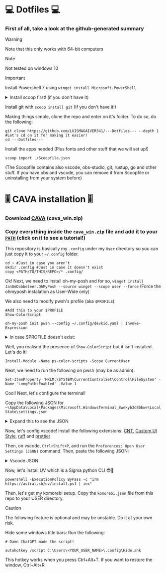 # 💻 Dotfiles 💻

### First of all, take a look at the github-generated summary

> [!WARNING]
> Note that this only works with 64-bit computers

> [!NOTE]
> Not tested on windows 10

> [!IMPORTANT]
> Install Powershell 7 using `winget install Microsoft.PowerShell`





<details><summary>Install scoop first! (if you don't have it)</summary>
    
```pwsh
Set-ExecutionPolicy -ExecutionPolicy RemoteSigned -Scope CurrentUser
Invoke-RestMethod -Uri https://get.scoop.sh | Invoke-Expression
```
>This will add scoop to your computer + PATH
</details>

Install git with `scoop install git` (If you don't have it!)


Making things simple, clone the repo and enter on it's folder. To do so, do the following:
```pwsh
git clone https://github.com/LUISMAGAIVER341/---Dotfiles--- --depth 1
#Let's cd on it for making it easier!
cd ---Dotfiles---
```

Install the apps needed (Plus fonts and other stuff that we will set up!)
```pwsh
scoop import ./Scoopfile.json
```

(The Scoopfile contains also vscode, obs-studio, git, rustup, go and other stuff. If you have obs and vscode, you can remove it from Scoopfile or uninstalling from your system before)

# 🎚️ CAVA installation 🎚️
### Download [CAVA](https://github.com/karlstav/cava/releases) (cava_win.zip)
### Copy everything inside the `cava_win.zip` file and add it to your [`PATH`](https://www.youtube.com/watch?v=gb9e3m98avk&pp=0gcJCfwAo7VqN5tD) (click on it to see a tutorial!)


This repository is basically my `.config` under my `User` directory so you can just copy it to your `~/.config` folder.
```pwsh
cd ~ #Just in case you aren't
mkdir .config #Just in case it doesn't exist
copy <PATH/TO/THIS/REPO>/* .config/
```
Ok! Next, we need to install oh-my-posh and for so, `winget install JanDeDobbeleer.OhMyPosh --source winget --scope user --force` (Force the ohmyposh instalation as User-Wide only)

We also need to modify pwsh's profile (aka `$PROFILE`)
```pwsh
#Add this to your $PROFILE
Show-ColorScript

oh-my-posh init pwsh --config ~/.config/devkid.yaml | Invoke-Expression
```

<details>
    <summary>In case $PROFILE doesn't exist:</summary>

```pwsh
if (-not (Test-Path $PROFILE)) {
    New-Item -Path $PROFILE -ItemType File -Force
}
```
</details>

Well, you realised the presence of `Show-ColorScript` but it isn't installed.
Let's do it!
```pwsh
Install-Module -Name ps-color-scripts -Scope CurrentUser
```

Next, we need to run the following on pwsh (may be as admin):
```pwsh
Set-ItemProperty 'HKLM:\SYSTEM\CurrentControlSet\Control\FileSystem' -Name 'LongPathsEnabled' -Value 1
```


Cool! Next, let's configure the terminal!

Copy the following JSON for `~\AppData\Local\Packages\Microsoft.WindowsTerminal_8wekyb3d8bbwe\LocalState\settings.json`
<details><summary>Expand this to see the JSON</summary>

```json

{
    "$help": "https://aka.ms/terminal-documentation",
    "$schema": "https://aka.ms/terminal-profiles-schema",
    "actions": [],
    "copyFormatting": "none",
    "copyOnSelect": false,
    "defaultProfile": "{574e775e-4f2a-5b96-ac1e-a2962a402336}",
    "keybindings": 
    [
        {
            "id": "Terminal.CopyToClipboard",
            "keys": "ctrl+c"
        },
        {
            "id": "Terminal.PasteFromClipboard",
            "keys": "ctrl+v"
        },
        {
            "id": "Terminal.DuplicatePaneAuto",
            "keys": "alt+shift+d"
        }
    ],
    "launchMode": "focus",
    "newTabMenu": 
    [
        {
            "type": "remainingProfiles"
        }
    ],
    "profiles": 
    {
        "defaults": 
        {
            "colorScheme": "Catppuccin Macchiato",
            "font": 
            {
                "face": "Cascadia Mono NF"
            },
            "opacity": 90,
            "scrollbarState": "visible",
            "useAcrylic": true
        },
        "list": 
        [
            {
                "commandline": "%SystemRoot%\\System32\\WindowsPowerShell\\v1.0\\powershell.exe",
                "guid": "{61c54bbd-c2c6-5271-96e7-009a87ff44bf}",
                "hidden": false,
                "name": "Windows PowerShell"
            },
            {
                "commandline": "%SystemRoot%\\System32\\cmd.exe",
                "guid": "{0caa0dad-35be-5f56-a8ff-afceeeaa6101}",
                "hidden": false,
                "name": "Prompt de comando"
            },
            {
                "guid": "{b453ae62-4e3d-5e58-b989-0a998ec441b8}",
                "hidden": false,
                "name": "Azure Cloud Shell",
                "source": "Windows.Terminal.Azure"
            },
            {
                "guid": "{574e775e-4f2a-5b96-ac1e-a2962a402336}",
                "hidden": false,
                "name": "PowerShell",
                "source": "Windows.Terminal.PowershellCore"
            }
        ]
    },
    "schemes": 
    [
        {
            "background": "#EFF1F5",
            "black": "#5C5F77",
            "blue": "#1E66F5",
            "brightBlack": "#ACB0BE",
            "brightBlue": "#1E66F5",
            "brightCyan": "#179299",
            "brightGreen": "#40A02B",
            "brightPurple": "#EA76CB",
            "brightRed": "#D20F39",
            "brightWhite": "#BCC0CC",
            "brightYellow": "#DF8E1D",
            "cursorColor": "#DC8A78",
            "cyan": "#179299",
            "foreground": "#4C4F69",
            "green": "#40A02B",
            "name": "Catppuccin Latte",
            "purple": "#EA76CB",
            "red": "#D20F39",
            "selectionBackground": "#ACB0BE",
            "white": "#ACB0BE",
            "yellow": "#DF8E1D"
        },
        {
            "background": "#24273A",
            "black": "#494D64",
            "blue": "#8AADF4",
            "brightBlack": "#5B6078",
            "brightBlue": "#8AADF4",
            "brightCyan": "#8BD5CA",
            "brightGreen": "#A6DA95",
            "brightPurple": "#F5BDE6",
            "brightRed": "#ED8796",
            "brightWhite": "#A5ADCB",
            "brightYellow": "#EED49F",
            "cursorColor": "#F4DBD6",
            "cyan": "#8BD5CA",
            "foreground": "#CAD3F5",
            "green": "#A6DA95",
            "name": "Catppuccin Macchiato",
            "purple": "#F5BDE6",
            "red": "#ED8796",
            "selectionBackground": "#5B6078",
            "white": "#B8C0E0",
            "yellow": "#EED49F"
        }
    ],
    "themes": []
}
```
</details>


Now, let's config vscode!
Install the following extensions: [CNT](vscode:extension/AlexDauenhauer.catppuccin-noctis), [Custom UI Style](vscode:extension/subframe7536.custom-ui-style), [ruff](vscode:extension/charliermarsh.ruff) and [prettier](vscode:extension/esbenp.prettier-vscode)

Then, on vscode, `Ctrl+Shift+P`, and run the `Preferences: Open User Settings (JSON)` command.
Then, paste the following JSON: 
<details><summary>Vscode JSON</summary>

```json
{
    "workbench.colorTheme": "Catppuccin Noctis Mocha",
    "tabnine.experimentalAutoImports": true,
    "workbench.settings.applyToAllProfiles": [


    ],
    "editor.bracketPairColorization.enabled": true,
    "editor.guides.bracketPairs": "active",
    "editor.defaultFormatter": "esbenp.prettier-vscode",
  "[javascript]": {
    "editor.defaultFormatter": "esbenp.prettier-vscode"
  },
  "ruff.nativeServer": "on",
  "[python]": {
    "editor.formatOnSave": true,
    "editor.defaultFormatter": "charliermarsh.ruff"
  },
  "workbench.productIconTheme": "fluent-icons",
  "workbench.iconTheme": "charmed-warm",
  "workbench.tree.indent": 20,
  "workbench.activityBar.location": "hidden",
  "window.menuBarVisibility": "hidden",
    "window.customTitleBarVisibility": "auto",
    "window.titleBarStyle": "native",
    "custom-ui-style.electron": {
        "frame": false,
        "titleBarStyle": "hiddenInset"
    },
    "custom-ui-style.stylesheet": {
        ".container > .title": {
            "display": "none !important;"
        }
    },
    "terminal.integrated.fontFamily": "Cascadia Code NF",
    "editor.fontFamily": "Cascadia Code NF",
    "git.enableSmartCommit": true,
    "git.autofetch": true,

}
```

</details>

Now, let's install UV which is a Sigma python CLI 😎🗿

```pwsh
powershell -ExecutionPolicy ByPass -c "irm https://astral.sh/uv/install.ps1 | iex"
```

Then, let's get my komorebi setup.
Copy the `komorebi.json` file from this repo to your USER directory.

>[!CAUTION]
>The following feature is optional and may be unstable. Do it at your own risk.

Hide some windows title bars: 
Run the following: 

```pwsh
# Damn ChatGPT made the script!

autohotkey /script C:\Users\<YOUR_USER_NAME>\.config\Hide.ahk
```

This hotkey works when you press Ctrl+Alt+T.
If you want to restore the window, Ctrl+Alt+R